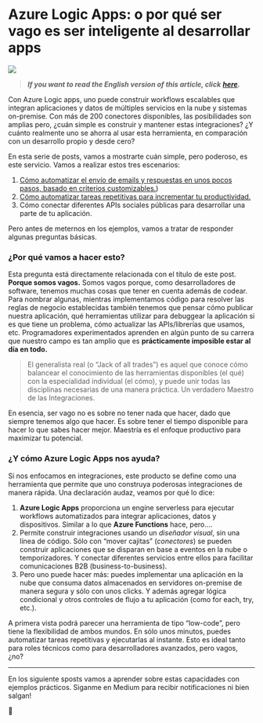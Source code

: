 # Azure Logic Apps: o por qué ser vago es ser inteligente al desarrollar apps

![](https://cdn-images-1.medium.com/max/1600/1*dwqsoUh9MJck5so4Z-OgwQ.png)

> **_If you want to read the English version of this article, click_** [**_here_**](https://medium.com/@nanovazquez/why-being-lazy-is-being-smart-with-azure-logic-apps-bd807ec2aa1e?source=friends_link&sk=6fcd0653b42e219a478ddac4493d7dd5)**_._**

Con Azure Logic apps, uno puede construir workflows escalables que integran aplicaciones y datos de múltiples servicios en la nube y sistemas on-premise. Con más de 200 conectores disponibles, las posibilidades son amplias pero, ¿cuán simple es construir y mantener estas integraciones? ¿Y cuánto realmente uno se ahorra al usar esta herramienta, en comparación con un desarrollo propio y desde cero?

En esta serie de posts, vamos a mostrarte cuán simple, pero poderoso, es este servicio. Vamos a realizar estos tres escenarios:

1. [Cómo automatizar el envío de emails y respuestas en unos pocos pasos, basado en criterios customizables.](../2019-06-15-azure-logic-apps-email-automation/esp.md))
2. [Cómo automatizar tareas repetitivas para incrementar tu productividad.](../2019-11-16-azure-logic-apps-sfdc-automation/esp.md)
3. Cómo conectar diferentes APIs sociales públicas para desarrollar una parte de tu aplicación.

Pero antes de meternos en los ejemplos, vamos a tratar de responder algunas preguntas básicas.

### ¿Por qué vamos a hacer esto?

Esta pregunta está directamente relacionada con el título de este post. **Porque somos vagos.** Somos vagos porque, como desarrolladores de software, tenemos muchas cosas que tener en cuenta además de codear. Para nombrar algunas, mientras implementamos código para resolver las reglas de negocio establecidas también tenemos que pensar cómo publicar nuestra aplicación, qué herramientas utilizar para debuggear la aplicación si es que tiene un problema, cómo actualizar las APIs/librerías que usamos, etc. Programadores experimentados aprenden en algún punto de su carrera que nuestro campo es tan amplio que es **prácticamente imposible estar al día en todo.**

> El generalista real (o “Jack of all trades”) es aquel que conoce cómo balancear el conocimiento de las herramientas disponibles (el qué) con la especialidad individual (el cómo), y puede unir todas las disciplinas necesarias de una manera práctica. Un verdadero Maestro de las Integraciones.

En esencia, ser vago no es sobre no tener nada que hacer, dado que siempre tenemos algo que hacer. Es sobre tener el tiempo disponible para hacer lo que sabes hacer mejor. Maestría es el enfoque productivo para maximizar tu potencial.

### ¿Y cómo Azure Logic Apps nos ayuda?

Si nos enfocamos en integraciones, este producto se define como una herramienta que permite que uno construya poderosas integraciones de manera rápida. Una declaración audaz, veamos por qué lo dice:

1.  **Azure Logic Apps** proporciona un engine serverless para ejecutar workflows automatizados para integrar aplicaciones, datos y dispositivos. Similar a lo que **Azure Functions** hace, pero….
2.  Permite construir integraciones usando un _diseñador visual_, sin una línea de código. Sólo con “mover cajitas” (_conectores_) se pueden construir aplicaciones que se disparan en base a eventos en la nube o temporizadores. Y conectar diferentes servicios entre ellos para facilitar comunicaciones B2B (business-to-business).
3.  Pero uno puede hacer más: puedes implementar una aplicación en la nube que consuma datos almacenados en servidores on-premise de manera segura y sólo con unos clicks. Y además agregar lógica condicional y otros controles de flujo a tu aplicación (como for each, try, etc.).

A primera vista podrá parecer una herramienta de tipo “low-code”, pero tiene la flexibilidad de ambos mundos. En sólo unos minutos, puedes automatizar tareas repetitivas y ejecutarlas al instante. Esto es ideal tanto para roles técnicos como para desarrolladores avanzados, pero vagos, ¿no?

---

En los siguiente sposts vamos a aprender sobre estas capacidades con ejemplos prácticos. Siganme en Medium para recibir notificaciones ni bien salgan!

🎉
